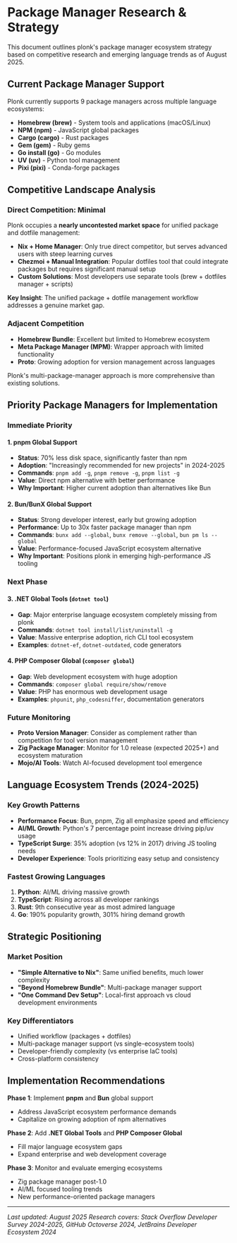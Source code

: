 # Package Manager Research & Strategy

This document outlines plonk's package manager ecosystem strategy based on competitive research and emerging language trends as of August 2025.

## Current Package Manager Support

Plonk currently supports 9 package managers across multiple language ecosystems:


- **Homebrew (brew)** - System tools and applications (macOS/Linux)
- **NPM (npm)** - JavaScript global packages
- **Cargo (cargo)** - Rust packages
- **Gem (gem)** - Ruby gems
- **Go install (go)** - Go modules
- **UV (uv)** - Python tool management
- **Pixi (pixi)** - Conda-forge packages

## Competitive Landscape Analysis

### Direct Competition: Minimal

Plonk occupies a **nearly uncontested market space** for unified package and dotfile management:

- **Nix + Home Manager**: Only true direct competitor, but serves advanced users with steep learning curves
- **Chezmoi + Manual Integration**: Popular dotfiles tool that could integrate packages but requires significant manual setup
- **Custom Solutions**: Most developers use separate tools (brew + dotfiles manager + scripts)

**Key Insight**: The unified package + dotfile management workflow addresses a genuine market gap.

### Adjacent Competition

- **Homebrew Bundle**: Excellent but limited to Homebrew ecosystem
- **Meta Package Manager (MPM)**: Wrapper approach with limited functionality
- **Proto**: Growing adoption for version management across languages

Plonk's multi-package-manager approach is more comprehensive than existing solutions.

## Priority Package Managers for Implementation

### Immediate Priority

#### 1. **pnpm Global Support**
- **Status**: 70% less disk space, significantly faster than npm
- **Adoption**: "Increasingly recommended for new projects" in 2024-2025
- **Commands**: `pnpm add -g`, `pnpm remove -g`, `pnpm list -g`
- **Value**: Direct npm alternative with better performance
- **Why Important**: Higher current adoption than alternatives like Bun

#### 2. **Bun/BunX Global Support**
- **Status**: Strong developer interest, early but growing adoption
- **Performance**: Up to 30x faster package manager than npm
- **Commands**: `bunx add --global`, `bunx remove --global`, `bun pm ls --global`
- **Value**: Performance-focused JavaScript ecosystem alternative
- **Why Important**: Positions plonk in emerging high-performance JS tooling

### Next Phase

#### 3. **.NET Global Tools** (`dotnet tool`)
- **Gap**: Major enterprise language ecosystem completely missing from plonk
- **Commands**: `dotnet tool install/list/uninstall -g`
- **Value**: Massive enterprise adoption, rich CLI tool ecosystem
- **Examples**: `dotnet-ef`, `dotnet-outdated`, code generators

#### 4. **PHP Composer Global** (`composer global`)
- **Gap**: Web development ecosystem with huge adoption
- **Commands**: `composer global require/show/remove`
- **Value**: PHP has enormous web development usage
- **Examples**: `phpunit`, `php_codesniffer`, documentation generators

### Future Monitoring

- **Proto Version Manager**: Consider as complement rather than competition for tool version management
- **Zig Package Manager**: Monitor for 1.0 release (expected 2025+) and ecosystem maturation
- **Mojo/AI Tools**: Watch AI-focused development tool emergence

## Language Ecosystem Trends (2024-2025)

### Key Growth Patterns
- **Performance Focus**: Bun, pnpm, Zig all emphasize speed and efficiency
- **AI/ML Growth**: Python's 7 percentage point increase driving pip/uv usage
- **TypeScript Surge**: 35% adoption (vs 12% in 2017) driving JS tooling needs
- **Developer Experience**: Tools prioritizing easy setup and consistency

### Fastest Growing Languages
1. **Python**: AI/ML driving massive growth
2. **TypeScript**: Rising across all developer rankings
3. **Rust**: 9th consecutive year as most admired language
4. **Go**: 190% popularity growth, 301% hiring demand growth

## Strategic Positioning

### Market Position
- **"Simple Alternative to Nix"**: Same unified benefits, much lower complexity
- **"Beyond Homebrew Bundle"**: Multi-package manager support
- **"One Command Dev Setup"**: Local-first approach vs cloud development environments

### Key Differentiators
- Unified workflow (packages + dotfiles)
- Multi-package manager support (vs single-ecosystem tools)
- Developer-friendly complexity (vs enterprise IaC tools)
- Cross-platform consistency

## Implementation Recommendations

**Phase 1**: Implement **pnpm** and **Bun** global support
- Address JavaScript ecosystem performance demands
- Capitalize on growing adoption of npm alternatives

**Phase 2**: Add **.NET Global Tools** and **PHP Composer Global**
- Fill major language ecosystem gaps
- Expand enterprise and web development coverage

**Phase 3**: Monitor and evaluate emerging ecosystems
- Zig package manager post-1.0
- AI/ML focused tooling trends
- New performance-oriented package managers

---

*Last updated: August 2025*
*Research covers: Stack Overflow Developer Survey 2024-2025, GitHub Octoverse 2024, JetBrains Developer Ecosystem 2024*
